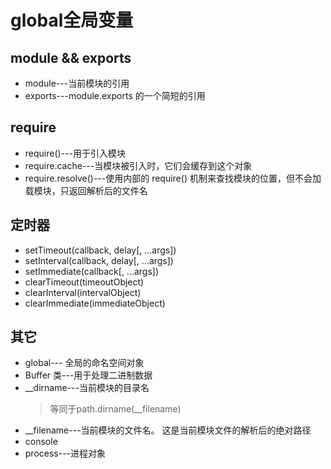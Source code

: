 # global全局变量

## module && exports
- module---当前模块的引用
- exports---module.exports 的一个简短的引用
## require
- require()---用于引入模块
- require.cache---当模块被引入时，它们会缓存到这个对象
- require.resolve()---使用内部的 require() 机制来查找模块的位置，但不会加载模块，只返回解析后的文件名
## 定时器
- setTimeout(callback, delay[, ...args])
- setInterval(callback, delay[, ...args])
- setImmediate(callback[, ...args])
- clearTimeout(timeoutObject)
- clearInterval(intervalObject)
- clearImmediate(immediateObject)
## 其它
- global---<Object> 全局的命名空间对象
- Buffer 类---用于处理二进制数据
- __dirname---当前模块的目录名
  >  等同于path.dirname(__filename)
- __filename---当前模块的文件名。 这是当前模块文件的解析后的绝对路径
- console
- process---进程对象

